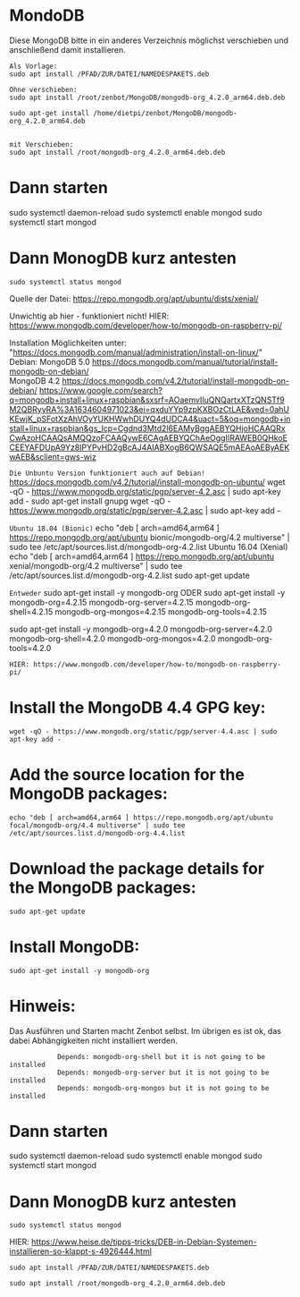 # MondoDB

Diese MongoDB bitte in ein anderes Verzeichnis möglichst verschieben und anschließend damit installieren.

```shell
Als Vorlage:
sudo apt install /PFAD/ZUR/DATEI/NAMEDESPAKETS.deb

Ohne verschieben:
sudo apt install /root/zenbot/MongoDB/mongodb-org_4.2.0_arm64.deb.deb

sudo apt-get install /home/dietpi/zenbot/MongoDB/mongodb-org_4.2.0_arm64.deb


mit Verschieben:
sudo apt install /root/mongodb-org_4.2.0_arm64.deb.deb
```

# Dann starten
sudo systemctl daemon-reload
sudo systemctl enable mongod
sudo systemctl start mongod

# Dann MonogDB kurz antesten

```
sudo systemctl status mongod
```

Quelle der Datei: https://repo.mongodb.org/apt/ubuntu/dists/xenial/








Unwichtig ab hier - funktioniert nicht!
HIER: https://www.mongodb.com/developer/how-to/mongodb-on-raspberry-pi/


Installation Möglichkeiten unter: "https://docs.mongodb.com/manual/administration/install-on-linux/"
Debian: MongoDB 5.0 https://docs.mongodb.com/manual/tutorial/install-mongodb-on-debian/  
MongoDB 4.2 https://docs.mongodb.com/v4.2/tutorial/install-mongodb-on-debian/
https://www.google.com/search?q=mongodb+install+linux+raspbian&sxsrf=AOaemvIIuQNQartxXTzQNSTf9M2QBRyyRA%3A1634604971023&ei=qxduYYp9zpKXBOzCtLAE&ved=0ahUKEwjK_pSFotXzAhVOyYUKHWwhDUYQ4dUDCA4&uact=5&oq=mongodb+install+linux+raspbian&gs_lcp=Cgdnd3Mtd2l6EAMyBggAEBYQHjoHCAAQRxCwAzoHCAAQsAMQQzoFCAAQywE6CAgAEBYQChAeOggIIRAWEB0QHkoECEEYAFDUpA9Yz8IPYPvHD2gBcAJ4AIABXogB6QWSAQE5mAEAoAEByAEKwAEB&sclient=gws-wiz

`Die Unbuntu Version funktioniert auch auf Debian!`
https://docs.mongodb.com/v4.2/tutorial/install-mongodb-on-ubuntu/
wget -qO - https://www.mongodb.org/static/pgp/server-4.2.asc | sudo apt-key add -
sudo apt-get install gnupg
wget -qO - https://www.mongodb.org/static/pgp/server-4.2.asc | sudo apt-key add -

`Ubuntu 18.04 (Bionic)`
echo "deb [ arch=amd64,arm64 ] https://repo.mongodb.org/apt/ubuntu bionic/mongodb-org/4.2 multiverse" | sudo tee /etc/apt/sources.list.d/mongodb-org-4.2.list
Ubuntu 16.04 (Xenial)
echo "deb [ arch=amd64,arm64 ] https://repo.mongodb.org/apt/ubuntu xenial/mongodb-org/4.2 multiverse" | sudo tee /etc/apt/sources.list.d/mongodb-org-4.2.list
sudo apt-get update

`Entweder`
sudo apt-get install -y mongodb-org
ODER
sudo apt-get install -y mongodb-org=4.2.15 mongodb-org-server=4.2.15 mongodb-org-shell=4.2.15 mongodb-org-mongos=4.2.15 mongodb-org-tools=4.2.15

sudo apt-get install -y mongodb-org=4.2.0 mongodb-org-server=4.2.0 mongodb-org-shell=4.2.0 mongodb-org-mongos=4.2.0 mongodb-org-tools=4.2.0


`HIER: https://www.mongodb.com/developer/how-to/mongodb-on-raspberry-pi/`
# Install the MongoDB 4.4 GPG key:
```
wget -qO - https://www.mongodb.org/static/pgp/server-4.4.asc | sudo apt-key add -
```
# Add the source location for the MongoDB packages:
```
echo "deb [ arch=amd64,arm64 ] https://repo.mongodb.org/apt/ubuntu focal/mongodb-org/4.4 multiverse" | sudo tee /etc/apt/sources.list.d/mongodb-org-4.4.list
```
# Download the package details for the MongoDB packages:
```
sudo apt-get update
```
# Install MongoDB:
```
sudo apt-get install -y mongodb-org
```
# Hinweis:
Das Ausführen und Starten macht Zenbot selbst. 
Im übrigen es ist ok, das dabei Abhängigkeiten nicht installiert werden.
```
			Depends: mongodb-org-shell but it is not going to be installed
            Depends: mongodb-org-server but it is not going to be installed
            Depends: mongodb-org-mongos but it is not going to be installed
```
# Dann starten
sudo systemctl daemon-reload
sudo systemctl enable mongod
sudo systemctl start mongod

# Dann MonogDB kurz antesten

```
sudo systemctl status mongod
```




HIER:
https://www.heise.de/tipps-tricks/DEB-in-Debian-Systemen-installieren-so-klappt-s-4926444.html


```
sudo apt install /PFAD/ZUR/DATEI/NAMEDESPAKETS.deb

sudo apt install /root/mongodb-org_4.2.0_arm64.deb.deb
```
